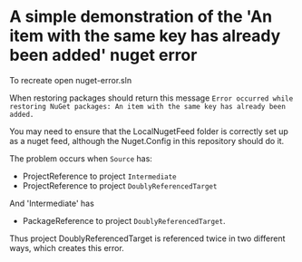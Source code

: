 # A simple demonstration of the 'An item with the same key has already been added' nuget error

To recreate open nuget-error.sln

When restoring packages should return this message `Error occurred while restoring NuGet packages: An item with the same key has already been added.`

You may need to ensure that the LocalNugetFeed folder is correctly set up as a nuget feed, although the Nuget.Config in this repository should do it.

The problem occurs when `Source` has:
- ProjectReference to project `Intermediate`
- ProjectReference to project `DoublyReferencedTarget`

And 'Intermediate' has 
- PackageReference to project `DoublyReferencedTarget`. 

Thus project DoublyReferencedTarget is referenced twice in two different ways, which creates this error.
